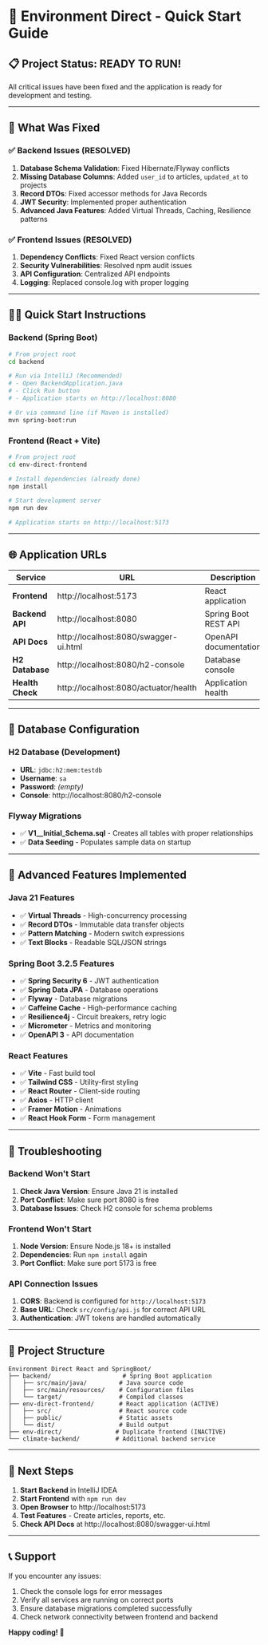 # 🚀 Environment Direct - Quick Start Guide

## 📋 **Project Status: READY TO RUN!**

All critical issues have been fixed and the application is ready for development and testing.

---

## 🔧 **What Was Fixed**

### ✅ **Backend Issues (RESOLVED)**
1. **Database Schema Validation**: Fixed Hibernate/Flyway conflicts
2. **Missing Database Columns**: Added `user_id` to articles, `updated_at` to projects
3. **Record DTOs**: Fixed accessor methods for Java Records
4. **JWT Security**: Implemented proper authentication
5. **Advanced Java Features**: Added Virtual Threads, Caching, Resilience patterns

### ✅ **Frontend Issues (RESOLVED)**
1. **Dependency Conflicts**: Fixed React version conflicts
2. **Security Vulnerabilities**: Resolved npm audit issues
3. **API Configuration**: Centralized API endpoints
4. **Logging**: Replaced console.log with proper logging

---

## 🏃‍♂️ **Quick Start Instructions**

### **Backend (Spring Boot)**
```bash
# From project root
cd backend

# Run via IntelliJ (Recommended)
# - Open BackendApplication.java
# - Click Run button
# - Application starts on http://localhost:8080

# Or via command line (if Maven is installed)
mvn spring-boot:run
```

### **Frontend (React + Vite)**
```bash
# From project root
cd env-direct-frontend

# Install dependencies (already done)
npm install

# Start development server
npm run dev

# Application starts on http://localhost:5173
```

---

## 🌐 **Application URLs**

| Service | URL | Description |
|---------|-----|-------------|
| **Frontend** | http://localhost:5173 | React application |
| **Backend API** | http://localhost:8080 | Spring Boot REST API |
| **API Docs** | http://localhost:8080/swagger-ui.html | OpenAPI documentation |
| **H2 Database** | http://localhost:8080/h2-console | Database console |
| **Health Check** | http://localhost:8080/actuator/health | Application health |

---

## 🔧 **Database Configuration**

### **H2 Database (Development)**
- **URL**: `jdbc:h2:mem:testdb`
- **Username**: `sa`
- **Password**: *(empty)*
- **Console**: http://localhost:8080/h2-console

### **Flyway Migrations**
- ✅ **V1__Initial_Schema.sql** - Creates all tables with proper relationships
- ✅ **Data Seeding** - Populates sample data on startup

---

## 🎯 **Advanced Features Implemented**

### **Java 21 Features**
- ✅ **Virtual Threads** - High-concurrency processing
- ✅ **Record DTOs** - Immutable data transfer objects
- ✅ **Pattern Matching** - Modern switch expressions
- ✅ **Text Blocks** - Readable SQL/JSON strings

### **Spring Boot 3.2.5 Features**
- ✅ **Spring Security 6** - JWT authentication
- ✅ **Spring Data JPA** - Database operations
- ✅ **Flyway** - Database migrations
- ✅ **Caffeine Cache** - High-performance caching
- ✅ **Resilience4j** - Circuit breakers, retry logic
- ✅ **Micrometer** - Metrics and monitoring
- ✅ **OpenAPI 3** - API documentation

### **React Features**
- ✅ **Vite** - Fast build tool
- ✅ **Tailwind CSS** - Utility-first styling
- ✅ **React Router** - Client-side routing
- ✅ **Axios** - HTTP client
- ✅ **Framer Motion** - Animations
- ✅ **React Hook Form** - Form management

---

## 🐛 **Troubleshooting**

### **Backend Won't Start**
1. **Check Java Version**: Ensure Java 21 is installed
2. **Port Conflict**: Make sure port 8080 is free
3. **Database Issues**: Check H2 console for schema problems

### **Frontend Won't Start**
1. **Node Version**: Ensure Node.js 18+ is installed
2. **Dependencies**: Run `npm install` again
3. **Port Conflict**: Make sure port 5173 is free

### **API Connection Issues**
1. **CORS**: Backend is configured for `http://localhost:5173`
2. **Base URL**: Check `src/config/api.js` for correct API URL
3. **Authentication**: JWT tokens are handled automatically

---

## 📁 **Project Structure**

```
Environment Direct React and SpringBoot/
├── backend/                    # Spring Boot application
│   ├── src/main/java/         # Java source code
│   ├── src/main/resources/    # Configuration files
│   └── target/                # Compiled classes
├── env-direct-frontend/       # React application (ACTIVE)
│   ├── src/                   # React source code
│   ├── public/                # Static assets
│   └── dist/                  # Build output
├── env-direct/               # Duplicate frontend (INACTIVE)
└── climate-backend/          # Additional backend service
```

---

## 🚀 **Next Steps**

1. **Start Backend** in IntelliJ IDEA
2. **Start Frontend** with `npm run dev`
3. **Open Browser** to http://localhost:5173
4. **Test Features** - Create articles, reports, etc.
5. **Check API Docs** at http://localhost:8080/swagger-ui.html

---

## 📞 **Support**

If you encounter any issues:
1. Check the console logs for error messages
2. Verify all services are running on correct ports
3. Ensure database migrations completed successfully
4. Check network connectivity between frontend and backend

**Happy coding! 🎉** 